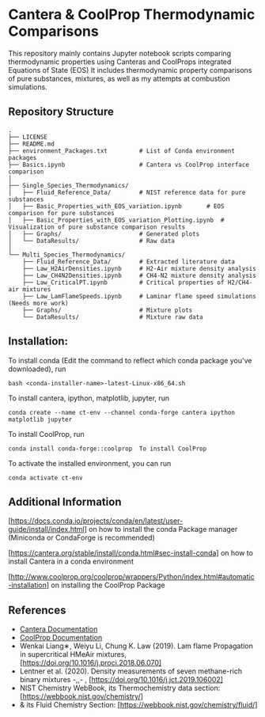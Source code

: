 # Cantera & CoolProp Thermodynamic Comparisons

This repository mainly contains Jupyter notebook scripts comparing thermodynamic properties using Canteras and CoolProps integrated Equations of State (EOS)
It includes thermodynamic property comparisons of pure substances, mixtures, as well as my attempts at combustion simulations.

## Repository Structure

```text
.
├── LICENSE
├── README.md
├── environment_Packages.txt         # List of Conda environment packages
├── Basics.ipynb                     # Cantera vs CoolProp interface comparison
│
├── Single_Species_Thermodynamics/
│   ├── Fluid_Reference_Data/        # NIST reference data for pure substances
│   ├── Basic_Properties_with_EOS_variation.ipynb       # EOS comparison for pure substances
│   ├── Basic_Properties_with_EOS_variation_Plotting.ipynb  # Visualization of pure substance comparison results
│   ├── Graphs/                      # Generated plots
│   └── DataResults/                 # Raw data
│
└── Multi_Species_Thermodynamics/
    ├── Fluid_Reference_Data/        # Extracted literature data
    ├── Law_H2AirDensities.ipynb     # H2-Air mixture density analysis
    ├── Law_CH4N2Densities.ipynb     # CH4-N2 mixture density analysis
    ├── Law_CriticalPT.ipynb         # Critical properties of H2/CH4-air mixtures
    ├── Law_LamFlameSpeeds.ipynb     # Laminar flame speed simulations (Needs more work)
    ├── Graphs/                      # Mixture plots
    └── DataResults/                 # Mixture raw data
```

## Installation:
To install conda (Edit the command to reflect which conda package you've downloaded), run
```text
bash <conda-installer-name>-latest-Linux-x86_64.sh
```

To install cantera, ipython, matplotlib, jupyter, run
```text
conda create --name ct-env --channel conda-forge cantera ipython matplotlib jupyter
```

To install CoolProp, run
```text
conda install conda-forge::coolprop  To install CoolProp
```

To activate the installed environment, you can run
```text
conda activate ct-env
```

## Additional Information
[https://docs.conda.io/projects/conda/en/latest/user-guide/install/index.html] on how to install the conda Package manager (Miniconda or CondaForge is recommended)

[https://cantera.org/stable/install/conda.html#sec-install-conda] on how to install Cantera in a conda environment

[http://www.coolprop.org/coolprop/wrappers/Python/index.html#automatic-installation] on installing the CoolProp Package

## References
- [Cantera Documentation](https://cantera.org/index.html)
- [CoolProp Documentation](http://www.coolprop.org/)
- Wenkai Liang∗, Weiyu Li, Chung K. Law (2019). Lam flame Propagation in supercritical HMeAir mixtures, [https://doi.org/10.1016/j.proci.2018.06.070]
- Lentner et al. (2020). Density measurements of seven methane-rich binary mixtures -,,- , [https://doi.org/10.1016/j.jct.2019.106002]
- NIST Chemistry WebBook, its Thermochemistry data section: [https://webbook.nist.gov/chemistry/]
- & its Fluid Chemistry Section: [https://webbook.nist.gov/chemistry/fluid/]
